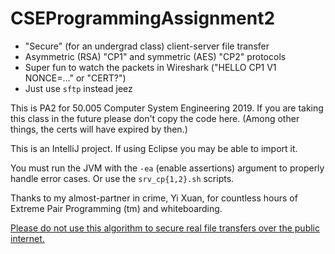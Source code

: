 # CSEProgrammingAssignment2

- "Secure" (for an undergrad class) client-server file transfer
- Asymmetric (RSA) "CP1" and symmetric (AES) "CP2" protocols
- Super fun to watch the packets in Wireshark ("HELLO CP1 V1 NONCE=..." or "CERT?")
- Just use `sftp` instead jeez

This is PA2 for 50.005 Computer System Engineering 2019. If you are taking this class in the future please don't copy the code
here. (Among other things, the certs will have expired by then.)

This is an IntelliJ project. If using Eclipse you may be able to import it.

You must run the JVM with the `-ea` (enable assertions) argument to properly handle error cases. Or use the `srv_cp{1,2}.sh` scripts.

Thanks to my almost-partner in crime, Yi Xuan, for countless hours of Extreme Pair Programming (tm) and whiteboarding.

[Please do not use this algorithm to secure real file transfers over the public internet.](https://security.stackexchange.com/questions/18197/why-shouldnt-we-roll-our-own)
